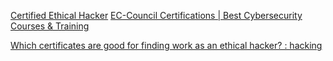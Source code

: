 
[Certified Ethical Hacker](http://eccouncil.org/programs/certified-ethical-hacker-ceh)
[EC-Council Certifications | Best Cybersecurity Courses & Training](https://www.eccouncil.org)

[Which certificates are good for finding work as an ethical hacker? : hacking](https://old.reddit.com/r/hacking/comments/plqqkd/which_certificates_are_good_for_finding_work_as)

